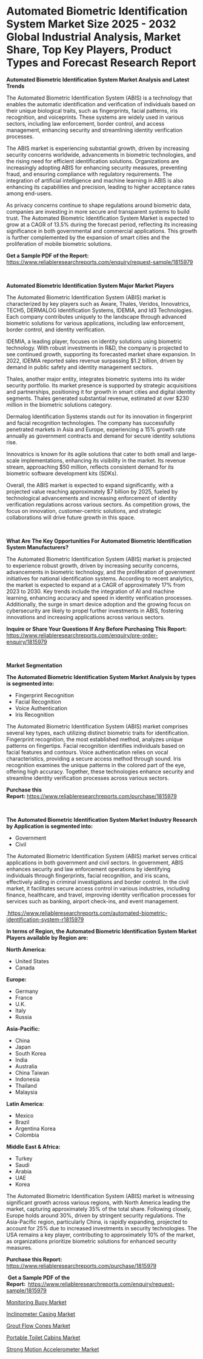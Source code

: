 <p><h1>Automated Biometric Identification System Market Size 2025 - 2032 Global Industrial Analysis, Market Share, Top Key Players, Product Types and Forecast Research Report</h1></p><p><strong>Automated Biometric Identification System Market Analysis and Latest Trends</strong></p>
<p><p>The Automated Biometric Identification System (ABIS) is a technology that enables the automatic identification and verification of individuals based on their unique biological traits, such as fingerprints, facial patterns, iris recognition, and voiceprints. These systems are widely used in various sectors, including law enforcement, border control, and access management, enhancing security and streamlining identity verification processes.</p><p>The ABIS market is experiencing substantial growth, driven by increasing security concerns worldwide, advancements in biometric technologies, and the rising need for efficient identification solutions. Organizations are increasingly adopting ABIS for enhancing security measures, preventing fraud, and ensuring compliance with regulatory requirements. The integration of artificial intelligence and machine learning in ABIS is also enhancing its capabilities and precision, leading to higher acceptance rates among end-users.</p><p>As privacy concerns continue to shape regulations around biometric data, companies are investing in more secure and transparent systems to build trust. The Automated Biometric Identification System Market is expected to grow at a CAGR of 13.5% during the forecast period, reflecting its increasing significance in both governmental and commercial applications. This growth is further complemented by the expansion of smart cities and the proliferation of mobile biometric solutions.</p></p>
<p><strong>Get a Sample PDF of the Report:&nbsp;</strong> <a href="https://www.reliableresearchreports.com/enquiry/request-sample/1815979?utm_campaign=16&utm_medium=2&utm_source=Github&utm_content=ia&utm_term=19022025&utm_id=automated-biometric-identification-system">https://www.reliableresearchreports.com/enquiry/request-sample/1815979</a></p>
<p>&nbsp;</p>
<p><strong>Automated Biometric Identification System Major Market Players</strong></p>
<p><p>The Automated Biometric Identification System (ABIS) market is characterized by key players such as Aware, Thales, Veridos, Innovatrics, TECH5, DERMALOG Identification Systems, IDEMIA, and Id3 Technologies. Each company contributes uniquely to the landscape through advanced biometric solutions for various applications, including law enforcement, border control, and identity verification.</p><p>IDEMIA, a leading player, focuses on identity solutions using biometric technology. With robust investments in R&D, the company is projected to see continued growth, supporting its forecasted market share expansion. In 2022, IDEMIA reported sales revenue surpassing $1.2 billion, driven by demand in public safety and identity management sectors.</p><p>Thales, another major entity, integrates biometric systems into its wider security portfolio. Its market presence is supported by strategic acquisitions and partnerships, positioning it for growth in smart cities and digital identity segments. Thales generated substantial revenue, estimated at over $230 million in the biometric solutions category.</p><p>Dermalog Identification Systems stands out for its innovation in fingerprint and facial recognition technologies. The company has successfully penetrated markets in Asia and Europe, experiencing a 15% growth rate annually as government contracts and demand for secure identity solutions rise.</p><p>Innovatrics is known for its agile solutions that cater to both small and large-scale implementations, enhancing its visibility in the market. Its revenue stream, approaching $50 million, reflects consistent demand for its biometric software development kits (SDKs).</p><p>Overall, the ABIS market is expected to expand significantly, with a projected value reaching approximately $7 billion by 2025, fueled by technological advancements and increasing enforcement of identity verification regulations across various sectors. As competition grows, the focus on innovation, customer-centric solutions, and strategic collaborations will drive future growth in this space.</p></p>
<p>&nbsp;</p>
<p><strong>What Are The Key Opportunities For Automated Biometric Identification System Manufacturers?</strong></p>
<p><p>The Automated Biometric Identification System (ABIS) market is projected to experience robust growth, driven by increasing security concerns, advancements in biometric technology, and the proliferation of government initiatives for national identification systems. According to recent analytics, the market is expected to expand at a CAGR of approximately 17% from 2023 to 2030. Key trends include the integration of AI and machine learning, enhancing accuracy and speed in identity verification processes. Additionally, the surge in smart device adoption and the growing focus on cybersecurity are likely to propel further investments in ABIS, fostering innovations and increasing applications across various sectors.</p></p>
<p><strong>Inquire or Share Your Questions If Any Before Purchasing This Report:</strong> <a href="https://www.reliableresearchreports.com/enquiry/pre-order-enquiry/1815979?utm_campaign=16&utm_medium=2&utm_source=Github&utm_content=ia&utm_term=19022025&utm_id=automated-biometric-identification-system">https://www.reliableresearchreports.com/enquiry/pre-order-enquiry/1815979</a></p>
<p>&nbsp;</p>
<p><strong>Market Segmentation</strong></p>
<p><strong>The Automated Biometric Identification System Market Analysis by types is segmented into:</strong></p>
<p><ul><li>Fingerprint Recognition</li><li>Facial Recognition</li><li>Voice Authentication</li><li>Iris Recognition</li></ul></p>
<p><p>The Automated Biometric Identification System (ABIS) market comprises several key types, each utilizing distinct biometric traits for identification. Fingerprint recognition, the most established method, analyzes unique patterns on fingertips. Facial recognition identifies individuals based on facial features and contours. Voice authentication relies on vocal characteristics, providing a secure access method through sound. Iris recognition examines the unique patterns in the colored part of the eye, offering high accuracy. Together, these technologies enhance security and streamline identity verification processes across various sectors.</p></p>
<p><strong>Purchase this Report:&nbsp;</strong><a href="https://www.reliableresearchreports.com/purchase/1815979?utm_campaign=16&utm_medium=2&utm_source=Github&utm_content=ia&utm_term=19022025&utm_id=automated-biometric-identification-system">https://www.reliableresearchreports.com/purchase/1815979</a></p>
<p>&nbsp;</p>
<p><strong>The Automated Biometric Identification System Market Industry Research by Application is segmented into:</strong></p>
<p><ul><li>Government</li><li>Civil</li></ul></p>
<p><p>The Automated Biometric Identification System (ABIS) market serves critical applications in both government and civil sectors. In government, ABIS enhances security and law enforcement operations by identifying individuals through fingerprints, facial recognition, and iris scans, effectively aiding in criminal investigations and border control. In the civil market, it facilitates secure access control in various industries, including finance, healthcare, and travel, improving identity verification processes for services such as banking, airport check-ins, and event management.</p></p>
<p><a href="https://www.reliableresearchreports.com/automated-biometric-identification-system-r1815979?utm_campaign=16&utm_medium=2&utm_source=Github&utm_content=ia&utm_term=19022025&utm_id=automated-biometric-identification-system">&nbsp;https://www.reliableresearchreports.com/automated-biometric-identification-system-r1815979</a></p>
<p><strong>In terms of Region, the Automated Biometric Identification System Market Players available by Region are:</strong></p>
<p>
    <p> <strong> North America: </strong>
        <ul>
            <li>United States</li>
            <li>Canada</li>
        </ul>
        </p> 
    <p> <strong> Europe: </strong>
        <ul>
            <li>Germany</li>
            <li>France</li>
            <li>U.K.</li>
            <li>Italy</li>
            <li>Russia</li>
        </ul>
        </p> 
    <p> <strong> Asia-Pacific: </strong>
        <ul>
            <li>China</li>
            <li>Japan</li>
            <li>South Korea</li>
            <li>India</li>
            <li>Australia</li>
            <li>China Taiwan</li>
            <li>Indonesia</li>
            <li>Thailand</li>
            <li>Malaysia</li>
        </ul>
        </p> 
    <p> <strong> Latin America: </strong>
        <ul>
            <li>Mexico</li>
            <li>Brazil</li>
            <li>Argentina Korea</li>
            <li>Colombia</li>
        </ul>
        </p> 
    <p> <strong> Middle East & Africa: </strong>
        <ul>
            <li>Turkey</li>
            <li>Saudi</li>
            <li>Arabia</li>
            <li>UAE</li>
            <li>Korea</li>
        </ul>
    </p>
    </p>
<p><p>The Automated Biometric Identification System (ABIS) market is witnessing significant growth across various regions, with North America leading the market, capturing approximately 35% of the total share. Following closely, Europe holds around 30%, driven by stringent security regulations. The Asia-Pacific region, particularly China, is rapidly expanding, projected to account for 25% due to increased investments in security technologies. The USA remains a key player, contributing to approximately 10% of the market, as organizations prioritize biometric solutions for enhanced security measures.</p></p>
<p><strong>Purchase this Report: </strong><a href="https://www.reliableresearchreports.com/purchase/1815979?utm_campaign=16&utm_medium=2&utm_source=Github&utm_content=ia&utm_term=19022025&utm_id=automated-biometric-identification-system">https://www.reliableresearchreports.com/purchase/1815979</a></p>
<p>&nbsp;<strong>Get a Sample PDF of the Report:&nbsp;&nbsp;</strong><a href="https://www.reliableresearchreports.com/enquiry/request-sample/1815979?utm_campaign=16&utm_medium=2&utm_source=Github&utm_content=ia&utm_term=19022025&utm_id=automated-biometric-identification-system">https://www.reliableresearchreports.com/enquiry/request-sample/1815979</a></p>
<p><strong></strong></p>
<p><p><a href="https://github.com/nibbsmantji/Market-Research-Report-List-1/blob/main/monitoring-buoy-market.md?utm_campaign=16&utm_medium=2&utm_source=Github&utm_content=ia&utm_term=19022025&utm_id=automated-biometric-identification-system">Monitoring Buoy Market</a></p><p><a href="https://github.com/birbamanan03/Market-Research-Report-List-1/blob/main/inclinometer-casing-market.md?utm_campaign=16&utm_medium=2&utm_source=Github&utm_content=ia&utm_term=19022025&utm_id=automated-biometric-identification-system">Inclinometer Casing Market</a></p><p><a href="https://github.com/abedlagagica4/Market-Research-Report-List-1/blob/main/grout-flow-cones-market.md?utm_campaign=16&utm_medium=2&utm_source=Github&utm_content=ia&utm_term=19022025&utm_id=automated-biometric-identification-system">Grout Flow Cones Market</a></p><p><a href="https://github.com/rashkaeduzor/Market-Research-Report-List-1/blob/main/portable-toilet-cabins-market.md?utm_campaign=16&utm_medium=2&utm_source=Github&utm_content=ia&utm_term=19022025&utm_id=automated-biometric-identification-system">Portable Toilet Cabins Market</a></p><p><a href="https://github.com/djibenesha/Market-Research-Report-List-1/blob/main/strong-motion-accelerometer-market.md?utm_campaign=16&utm_medium=2&utm_source=Github&utm_content=ia&utm_term=19022025&utm_id=automated-biometric-identification-system">Strong Motion Accelerometer Market</a></p></p>